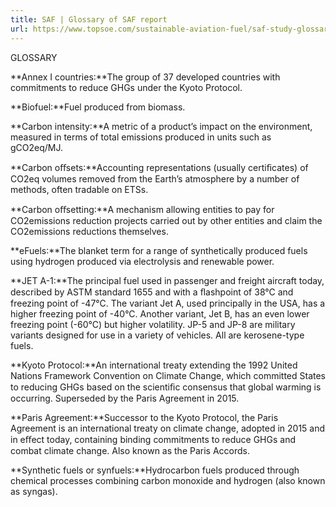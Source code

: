 ```yaml
---
title: SAF | Glossary of SAF report
url: https://www.topsoe.com/sustainable-aviation-fuel/saf-study-glossary#download-popup-u4m-interview-header
---
```


GLOSSARY

**Annex I countries:**The group of 37 developed countries with commitments to reduce GHGs under the Kyoto Protocol.

**Biofuel:**Fuel produced from biomass.

**Carbon intensity:**A metric of a product’s impact on the environment, measured in terms of total emissions produced in units such as gCO2eq/MJ.

**Carbon oﬀsets:**Accounting representations (usually certiﬁcates) of CO2eq volumes removed from the Earth’s atmosphere by a number of methods, often tradable on ETSs.

**Carbon oﬀsetting:**A mechanism allowing entities to pay for CO2emissions reduction projects carried out by other entities and claim the CO2emissions reductions themselves.

**eFuels:**The blanket term for a range of synthetically produced fuels using hydrogen produced via electrolysis and renewable power.

**JET A-1:**The principal fuel used in passenger and freight aircraft today, described by ASTM standard 1655 and with a ﬂashpoint of 38°C and freezing point of -47°C. The variant Jet A, used principally in the USA, has a higher freezing point of -40°C. Another variant, Jet B, has an even lower freezing point (-60°C) but higher volatility. JP-5 and JP-8 are military variants designed for use in a variety of vehicles. All are kerosene-type fuels.

**Kyoto Protocol:**An international treaty extending the 1992 United Nations Framework Convention on Climate Change, which committed States to reducing GHGs based on the scientiﬁc consensus that global warming is occurring. Superseded by the Paris Agreement in 2015.

**Paris Agreement:**Successor to the Kyoto Protocol, the Paris Agreement is an international treaty on climate change, adopted in 2015 and in eﬀect today, containing binding commitments to reduce GHGs and combat climate change. Also known as the Paris Accords.

**Synthetic fuels or synfuels:**Hydrocarbon fuels produced through chemical processes combining carbon monoxide and hydrogen (also known as syngas).
